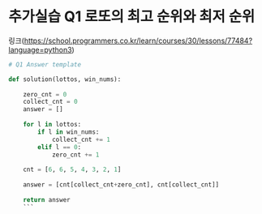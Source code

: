 # 추가실습 Q1 로또의 최고 순위와 최저 순위
링크(https://school.programmers.co.kr/learn/courses/30/lessons/77484?language=python3)

```python
# Q1 Answer template

def solution(lottos, win_nums):
    
    zero_cnt = 0
    collect_cnt = 0
    answer = []
    
    for l in lottos:
        if l in win_nums:
            collect_cnt += 1
        elif l == 0:
            zero_cnt += 1
    
    cnt = [6, 6, 5, 4, 3, 2, 1]
    
    answer = [cnt[collect_cnt+zero_cnt], cnt[collect_cnt]]
    
    return answer
    ```

